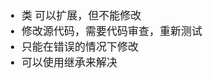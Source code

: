 <span  style="font-family: Simsun,serif; font-size: 17px; ">

- 类 可以扩展，但不能修改
- 修改源代码，需要代码审查，重新测试
- 只能在错误的情况下修改
- 可以使用继承来解决

</span>